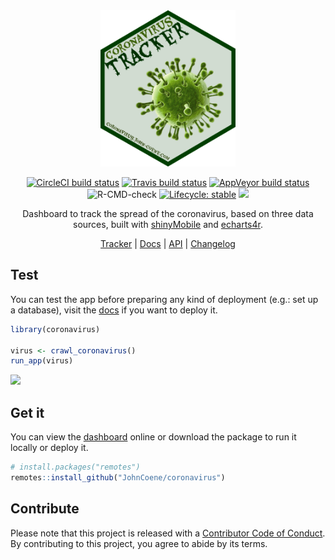 <div align="center">

<img src="./man/figures/logo.png" height="250px" />

<!-- badges: start -->
[![CircleCI build status](https://circleci.com/gh/JohnCoene/coronavirus.svg?style=svg)](https://circleci.com/gh/JohnCoene/coronavirus)
[![Travis build status](https://travis-ci.org/JohnCoene/coronavirus.svg?branch=master)](https://travis-ci.org/JohnCoene/coronavirus)
[![AppVeyor build status](https://ci.appveyor.com/api/projects/status/github/JohnCoene/coronavirus?branch=master&svg=true)](https://ci.appveyor.com/project/JohnCoene/coronavirus)
![R-CMD-check](https://github.com/JohnCoene/coronavirus/workflows/R-CMD-check/badge.svg)
[![Lifecycle: stable](https://img.shields.io/badge/lifecycle-stable-brightgreen.svg)](https://www.tidyverse.org/lifecycle/#stable)
![](https://img.shields.io/badge/license-MIT-blue)
<!-- badges: end -->

Dashboard to track the spread of the coronavirus, based on three data sources, built with [shinyMobile](https://rinterface.github.io/shinyMobile/) and [echarts4r](https://echarts4r.john-coene.com/).

[Tracker](https://shiny.john-coene.com/coronavirus) | [Docs](https://coronavirus.john-coene.com) | [API](https://coronavirus.john-coene.com/#/api) | [Changelog](NEWS.md)

</div>

## Test

You can test the app before preparing any kind of deployment (e.g.: set up a database), visit the [docs](https://coronavirus.john-coene.com) if you want to deploy it.

```r
library(coronavirus)

virus <- crawl_coronavirus()
run_app(virus)
```

![](https://coronavirus.john-coene.com/_media/banner.png)

## Get it

You can view the [dashboard](https://shiny.john-coene.com/coronavirus) online or download the package to run it locally or deploy it.

``` r
# install.packages("remotes")
remotes::install_github("JohnCoene/coronavirus")
```

## Contribute

Please note that this project is released with a [Contributor Code of Conduct](CODE_OF_CONDUCT.md). By contributing to this project, you agree to abide by its terms.

